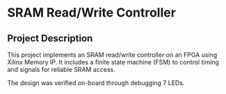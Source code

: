 # SRAM Read/Write Controller

## Project Description
This project implements an SRAM read/write controller on an FPGA using Xilinx Memory IP. 
 It includes a finite state machine (FSM) to control timing and signals for reliable SRAM access.
 
The design was verified on-board through debugging 7 LEDs.



